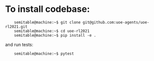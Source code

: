 # To install codebase:
```console
    semitable@machine:~$ git clone git@github.com:uoe-agents/uoe-rl2021.git
    semitable@machine:~$ cd uoe-rl2021
    semitable@machine:~$ pip install -e .
```
and run tests:
```console
    semitable@machine:~$ pytest
```
